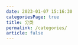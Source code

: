 ```yaml
---
date: 2023-01-07 15:16:30
categoriesPage: true
title: 分类
permalink: /categories/
article: false
---
```

